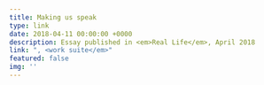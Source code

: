 ```yaml
---
title: Making us speak
type: link
date: 2018-04-11 00:00:00 +0000
description: Essay published in <em>Real Life</em>, April 2018
link: ", <work suite</em>"
featured: false
img: ''
---
```

